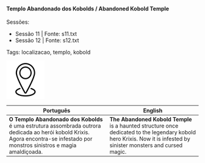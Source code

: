 
#### Templo Abandonado dos Kobolds / Abandoned Kobold Temple

Sessões:  
- Sessão 11 | Fonte: s11.txt  
- Sessão 12 | Fonte: s12.txt  

Tags: localizacao, templo, kobold

![Templo Abandonado dos Kobolds](blank.png)

| Português                                                                                                                                                                       | English                                                                                                                                                              |
| ------------------------------------------------------------------------------------------------------------------------------------------------------------------------------- | -------------------------------------------------------------------------------------------------------------------------------------------------------------------- |
| **O Templo Abandonado dos Kobolds** é uma estrutura assombrada outrora dedicada ao herói kobold Krixis. Agora encontra-se infestado por monstros sinistros e magia amaldiçoada. | **The Abandoned Kobold Temple** is a haunted structure once dedicated to the legendary kobold hero Krixis. Now it is infested by sinister monsters and cursed magic. |

